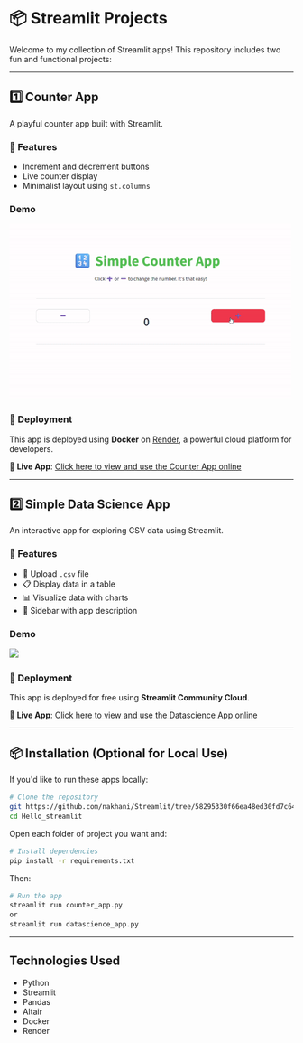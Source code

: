 # 📦 Streamlit Projects

Welcome to my collection of Streamlit apps! This repository includes two fun and functional projects:

---

## 1️⃣ Counter App

A playful counter app built with Streamlit.

### 🔧 Features
- Increment and decrement buttons
- Live counter display
- Minimalist layout using `st.columns`

### Demo
<img src="counter_App/1.gif" width="500">

### 🚀 Deployment

This app is deployed using **Docker** on [Render](https://render.com/), a powerful cloud platform for developers.


🔗 **Live App**: [Click here to view and use the Counter App online](https://counter-app-streamlit.onrender.com/)  

---

## 2️⃣ Simple Data Science App

An interactive app for exploring CSV data using Streamlit.

### 🔧 Features
- 📁 Upload `.csv` file
- 📋 Display data in a table
- 📊 Visualize data with charts
- 📝 Sidebar with app description

### Demo
<img src="DataScience_App/2.gif" width="500">

### 🚀 Deployment

This app is deployed for free using **Streamlit Community Cloud**.

🔗 **Live App**: [Click here to view and use the Datascience App online](https://your-liara-app-url.com) 

---

## 📦 Installation (Optional for Local Use)

If you'd like to run these apps locally:

```bash
# Clone the repository
git https://github.com/nakhani/Streamlit/tree/58295330f66ea48ed30fd7c64e6942b1c714a419/Hello_streamlit
cd Hello_streamlit
```
Open each folder of project you want and:

```bash
# Install dependencies
pip install -r requirements.txt
```

Then:

```bash
# Run the app
streamlit run counter_app.py 
or 
streamlit run datascience_app.py 
```

---
## Technologies Used

- Python
- Streamlit
- Pandas
- Altair
- Docker
- Render







